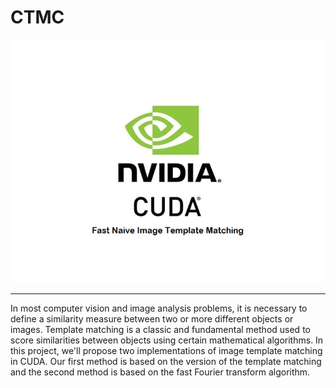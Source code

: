 # CTMC
<p align="center">
    <img src="https://raw.githubusercontent.com/aligholamee/CTMC/master/logo.jpg">
</p>

---
In most computer vision and image analysis problems, it is necessary to define a similarity measure between two or more different objects or images. Template matching is a classic and fundamental method used to score similarities between objects using certain mathematical algorithms. In this project, we'll propose two implementations of image template matching in CUDA. Our first method is based on the version of the template matching and the second method is based on the fast Fourier transform algorithm.
